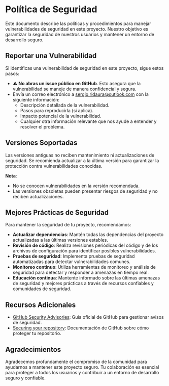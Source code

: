 # Política de Seguridad

Este documento describe las políticas y procedimientos para manejar vulnerabilidades de seguridad en este proyecto. Nuestro objetivo es garantizar la seguridad de nuestros usuarios y mantener un entorno de desarrollo seguro.

## Reportar una Vulnerabilidad

Si identificas una vulnerabilidad de seguridad en este proyecto, sigue estos pasos:

- **⚠️ No abras un issue público en GitHub**. Esto asegura que la vulnerabilidad se maneje de manera confidencial y segura.
- Envía un correo electrónico a [sergio.ridaura@outlook.com](mailto:sergio.ridaura@outlook.com) con la siguiente información:
  - Descripción detallada de la vulnerabilidad.
  - Pasos para reproducirla (si aplica).
  - Impacto potencial de la vulnerabilidad.
  - Cualquier otra información relevante que nos ayude a entender y resolver el problema.

## Versiones Soportadas

Las versiones antiguas no reciben mantenimiento ni actualizaciones de seguridad. Se recomienda actualizar a la última versión para garantizar la protección contra vulnerabilidades conocidas.

**Nota**:

- No se conocen vulnerabilidades en la versión recomendada.
- Las versiones obsoletas pueden presentar riesgos de seguridad y no reciben actualizaciones.

## Mejores Prácticas de Seguridad

Para mantener la seguridad de tu proyecto, recomendamos:

- **Actualizar dependencias**: Mantén todas las dependencias del proyecto actualizadas a las últimas versiones estables.
- **Revisión de código**: Realiza revisiones periódicas del código y de los archivos de configuración para identificar posibles vulnerabilidades.
- **Pruebas de seguridad**: Implementa pruebas de seguridad automatizadas para detectar vulnerabilidades comunes.
- **Monitoreo continuo**: Utiliza herramientas de monitoreo y análisis de seguridad para detectar y responder a amenazas en tiempo real.
- **Educación continua**: Mantente informado sobre las últimas amenazas de seguridad y mejores prácticas a través de recursos confiables y comunidades de seguridad.

## Recursos Adicionales

- [GitHub Security Advisories](https://docs.github.com/en/code-security/security-advisories): Guía oficial de GitHub para gestionar avisos de seguridad.
- [Securing your repository](https://docs.github.com/en/code-security/getting-started/securing-your-repository): Documentación de GitHub sobre cómo proteger tu repositorio.

## Agradecimientos

Agradecemos profundamente el compromiso de la comunidad para ayudarnos a mantener este proyecto seguro. Tu colaboración es esencial para proteger a todos los usuarios y contribuir a un entorno de desarrollo seguro y confiable.
